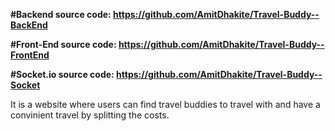 **#Backend source code: https://github.com/AmitDhakite/Travel-Buddy--BackEnd**

**#Front-End source code: https://github.com/AmitDhakite/Travel-Buddy--FrontEnd**

**#Socket.io source code: https://github.com/AmitDhakite/Travel-Buddy--Socket**

 It is a website where users can find travel buddies to travel with and have a convinient travel by splitting the costs. 
